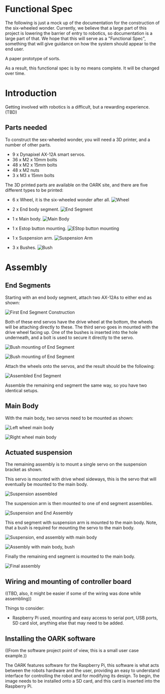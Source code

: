 # Functional Spec

The following is just a mock up of the documentation for the construction of the six-wheeled wonder. Currently, we believe that a large part of this project is lowering the barrier of entry to robotics, so documentation is a large part of that. We hope that this will serve as a "Functional Spec", something that will give guidance on how the system should appear to the end user.

A paper prototype of sorts.

As a result, this functional spec is by no means complete. It will be changed over time.

# Introduction

Getting involved with robotics is a difficult, but a rewarding experience. (TBD)

## Parts needed

To construct the sex-wheeled wonder, you will need a 3D printer, and a number of other parts.

* 9 x Dynapixel AX-12A smart servos.
* 36 x M2 x 10mm bolts
* 48 x M2 x 15mm bolts
* 48 x M2 nuts
* 3 x M3 x 15mm bolts

The 3D printed parts are available on the OARK site, and there are five different types to be printed:

* 6 x Wheel, it is the six-wheeled wonder after all.
![Wheel](pictures/Parts-05-Wheel.jpg)

* 2 x End body segment.
![End Segment](pictures/Parts-01-End-Segment.jpg)

* 1 x Main body.
![Main Body](pictures/Parts-02-Main-Body.jpg)

* 1 x Estop button mounting.
![EStop button mounting](pictures/Parts-04-EStop.jpg)

* 1 x Suspension arm.
![Suspension Arm](pictures/Parts-03-Suspension-Arm.jpg)

* 3 x Bushes.
![Bush](pictures/Parts-06-Bush.jpg)

# Assembly

## End Segments

Starting with an end body segment, attach two AX-12As to either end as shown:

![First End Segment Construction](pictures/01-End-Body-Assembly.jpg)

Both of these end servos have the drive wheel at the bottom, the wheels will be attaching directly to these. The third servo goes in mounted with the drive wheel facing up. One of the bushes is inserted into the hole underneath, and a bolt is used to secure it directly to the servo.

![Bush mounting of End Segment](pictures/03-End-Body-Assembly-Bush.jpg)

![Bush mounting of End Segment](pictures/04-End-Body-Assembly-Bush-In.jpg)

Attach the wheels onto the servos, and the result should be the following:

![Assembled End Segment](pictures/05-End-Body-Assembly-Wheels.jpg)

Assemble the remaining end segment the same way, so you have two identical setups.

## Main Body

With the main body, two servos need to be mounted as shown:

![Left wheel main body](pictures/06-Main-Body-Assembly.jpg)

![Right wheel main body](pictures/07-Main-Body-Assembly.jpg)

## Actuated suspension

The remaining assembly is to mount a single servo on the suspension bracket as shown.

This servo is mounted with drive wheel sideways, this is the servo that will eventually be mounted to the main body.

![Suspension assembled](pictures/09-Suspension-Assembly.jpg)

The suspension arm is then mounted to one of end segment assemblies.

![Suspension and End Assembly](pictures/10-Suspension-With-Segment-Assembly.jpg)

This end segment with suspension arm is mounted to the main body. Note, that a bush is required for mounting the servo to the main body.

![Suspension, end assembly with main body](pictures/11-Suspension-With-Main-Assembly.jpg)

![Assembly with main body, bush](pictures/11-0-Suspension-With-Main-Assembly-Bush.jpg)

Finally the remaining end segment is mounted to the main body.

![Final assembly](pictures/12-Full-Assembly.jpg)

## Wiring and mounting of controller board

((TBD, also, it might be easier if some of the wiring was done while assembling))

Things to consider:

* Raspberry Pi used, mounting and easy access to serial port, USB ports, SD card slot, anything else that may need to be added.

## Installing the OARK software

((From the software project point of view, this is a small user case example.))

The OARK features software for the Raspberry Pi, this software is what acts between the robots hardware and the user, providing an easy to understand interface for controlling the robot and for modifying its design. To begin, the image needs to be installed onto a SD card, and this card is inserted into the Raspberry Pi.
